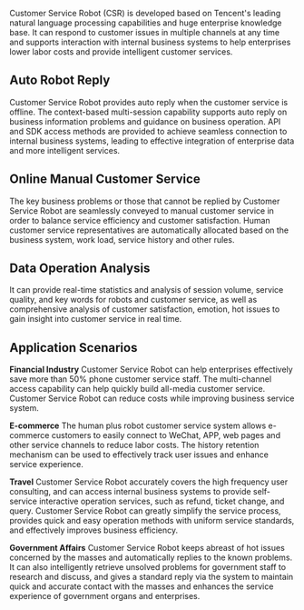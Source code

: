 Customer Service Robot (CSR) is developed based on Tencent's leading natural language processing capabilities and huge enterprise knowledge base. It can respond to customer issues in multiple channels at any time and supports interaction with internal business systems to help enterprises lower labor costs and provide intelligent customer services.
## Auto Robot Reply
Customer Service Robot provides auto reply when the customer service is offline. The context-based multi-session capability supports auto reply on business information problems and guidance on business operation. API and SDK access methods are provided to achieve seamless connection to internal business systems, leading to effective integration of enterprise data and more intelligent services.
## Online Manual Customer Service
The key business problems or those that cannot be replied by Customer Service Robot are seamlessly conveyed to manual customer service in order to balance service efficiency and customer satisfaction. Human customer service representatives are automatically allocated based on the business system, work load, service history and other rules.
## Data Operation Analysis
It can provide real-time statistics and analysis of session volume, service quality, and key words for robots and customer service, as well as comprehensive analysis of customer satisfaction, emotion, hot issues to gain insight into customer service in real time.
## Application Scenarios 
**Financial Industry**
Customer Service Robot can help enterprises effectively save more than 50% phone customer service staff. The multi-channel access capability can help quickly build all-media customer service. Customer Service Robot can reduce costs while improving business service system.

**E-commerce**
The human plus robot customer service system allows e-commerce customers to easily connect to WeChat, APP, web pages and other service channels to reduce labor costs. The history retention mechanism can be used to effectively track user issues and enhance service experience.

**Travel**
Customer Service Robot accurately covers the high frequency user consulting, and can access internal business systems to provide self-service interactive operation services, such as refund, ticket change, and query. Customer Service Robot can greatly simplify the service process, provides quick and easy operation methods with uniform service standards, and effectively improves business efficiency.

**Government Affairs**
Customer Service Robot keeps abreast of hot issues concerned by the masses and automatically replies to the known problems. It can also intelligently retrieve unsolved problems for government staff to research and discuss, and gives a standard reply via the system to maintain quick and accurate contact with the masses and enhances the service experience of government organs and enterprises.
